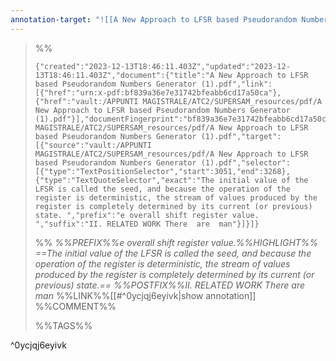 ```yaml
---
annotation-target: "![[A New Approach to LFSR based Pseudorandom Numbers Generator (1).pdf]]"
---
```



>%%
>```annotation-json
>{"created":"2023-12-13T18:46:11.403Z","updated":"2023-12-13T18:46:11.403Z","document":{"title":"A New Approach to LFSR based Pseudorandom Numbers Generator (1).pdf","link":[{"href":"urn:x-pdf:bf839a36e7e31742bfeabb6cd17a50ca"},{"href":"vault:/APPUNTI MAGISTRALE/ATC2/SUPERSAM_resources/pdf/A New Approach to LFSR based Pseudorandom Numbers Generator (1).pdf"}],"documentFingerprint":"bf839a36e7e31742bfeabb6cd17a50ca"},"uri":"vault:/APPUNTI MAGISTRALE/ATC2/SUPERSAM_resources/pdf/A New Approach to LFSR based Pseudorandom Numbers Generator (1).pdf","target":[{"source":"vault:/APPUNTI MAGISTRALE/ATC2/SUPERSAM_resources/pdf/A New Approach to LFSR based Pseudorandom Numbers Generator (1).pdf","selector":[{"type":"TextPositionSelector","start":3051,"end":3268},{"type":"TextQuoteSelector","exact":"The initial value of the LFSR is called the seed, and because the operation of the register is deterministic, the stream of values produced by the register is completely determined by its current (or previous) state. ","prefix":"e overall shift register value. ","suffix":"II. RELATED WORK There  are  man"}]}]}
>```
>%%
>*%%PREFIX%%e overall shift register value.%%HIGHLIGHT%% ==The initial value of the LFSR is called the seed, and because the operation of the register is deterministic, the stream of values produced by the register is completely determined by its current (or previous) state.== %%POSTFIX%%II. RELATED WORK There  are  man*
>%%LINK%%[[#^0ycjqj6eyivk|show annotation]]
>%%COMMENT%%
>
>%%TAGS%%
>
^0ycjqj6eyivk
